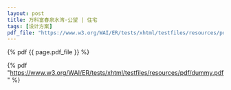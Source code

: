 ```yaml
---
layout: post
title: 万科富春泉水湾·公望 | 住宅
tags: [设计方案]
pdf_file: "https://www.w3.org/WAI/ER/tests/xhtml/testfiles/resources/pdf/dummy.pdf"
---
```



{% pdf {{ page.pdf_file }} %}



 {% pdf "https://www.w3.org/WAI/ER/tests/xhtml/testfiles/resources/pdf/dummy.pdf" %}
